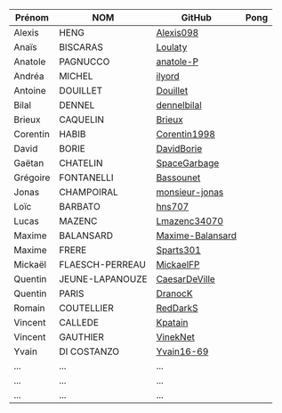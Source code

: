 | Prénom              | NOM              | GitHub                                                        | Pong                                        |
| ------------------- |----------------  | ------------------------------------------------------------- | --------------------------------------------------------- |
| Alexis              | HENG             | [Alexis098](https://github.com/Alexis098)                     |      |
| Anaïs               | BISCARAS         | [Loulaty](https://github.com/Loulaty)                         | |
| Anatole             | PAGNUCCO         | [anatole-P](https://github.com/anatole-P)                     | |
| Andréa              | MICHEL           | [ilyord](https://github.com/ilyord)                           |             |
| Antoine             | DOUILLET         | [Douillet](https://github.com/Douillet)                       |      |
| Bilal               | DENNEL           | [dennelbilal](https://github.com/dennelbilal)                 | |
| Brieux              | CAQUELIN         | [Brieux](https://github.com/Brieux)                           |    |
| Corentin            | HABIB            | [Corentin1998](https://github.com/Corentin1998)               |  |
| David               | BORIE            | [DavidBorie](https://github.com/DavidBorie)                  |    |
| Gaëtan              | CHATELIN         | [SpaceGarbage](https://github.com/SpaceGarbage)               ||
| Grégoire            | FONTANELLI       | [Bassounet](https://github.com/Bassounet)                     |   |
| Jonas               | CHAMPOIRAL       | [monsieur-jonas](https://github.com/monsieur-jonas)           | |
| Loïc                | BARBATO          | [hns707](https://github.com/hns707)                           |             |
| Lucas               | MAZENC           | [Lmazenc34070](https://github.com/Lmazenc34070)               |  |
| Maxime              | BALANSARD        | [Maxime-Balansard](https://github.com/Maxime-Balansard)       |             |
| Maxime              | FRERE            | [Sparts301](https://github.com/Sparts301)                     |  |
| Mickaël             | FLAESCH-PERREAU  | [MickaelFP](https://github.com/MickaelFP)                     ||
| Quentin             | JEUNE-LAPANOUZE  | [CaesarDeVille](https://github.com/CaesarDeVille)             | |
| Quentin             | PARIS            | [DranocK](https://github.com/DranocK)                         |       |
| Romain              | COUTELLIER       | [RedDarkS](https://github.com/RedDarkS)                       |  |
| Vincent             | CALLEDE          | [Kpatain](https://github.com/Kpatain)                         |                  |
| Vincent             | GAUTHIER         | [VinekNet](https://github.com/VinekNet)                       | |
| Yvain               | DI COSTANZO      | [Yvain16-69](https://github.com/Yvain16-69)                   |  |
| ...       | ...         |   ... |
| ...       | ...         |   ... |
| ...       | ...         |   ... |

